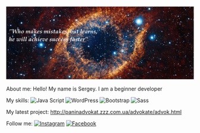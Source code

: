 ![Header](https://github.com/se-a11gh/se-a11gh/blob/main/assets/galaxy.png)

About me:
Hello! My name is Sergey.
I am a beginner developer

My skills:
![Java Script](https://img.shields.io/badge/-JavaScript-yellow?style=flat&logo=JavaScript&logoColor=black)
![WordPress](https://img.shields.io/badge/-WordPress-87CEEB?style=flat&logo=WordPress&logoColor=white)
![Bootstrap](https://img.shields.io/badge/-Bootstrap-8A2BE2?style=flat&logo=Bootstrap&logoColor=white)
![Sass](https://img.shields.io/badge/-Sass-white?style=flat&logo=Sass&logoColor=FF69B4)


My latest project: http://paninadvokat.zzz.com.ua/advokate/advok.html

Follow me:
[![Instagram](https://img.shields.io/badge/-Instagram-FF1493?style=flat&logo=Instagram&logoColor=black)](https://www.instagram.com/)
[![Facebook](https://img.shields.io/badge/-Facebook-blue?style=flat&logo=Facebook&logoColor=white)](https://uk-ua.facebook.com/)
